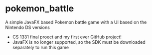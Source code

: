 # pokemon_battle
A simple JavaFX based Pokemon battle game with a UI based on the Nintendo DS versions

 - CS 1331 final proect and my first ever GitHub project!
 - JavaFX is no longer supported, so the SDK must be downloaded separately to run this game
